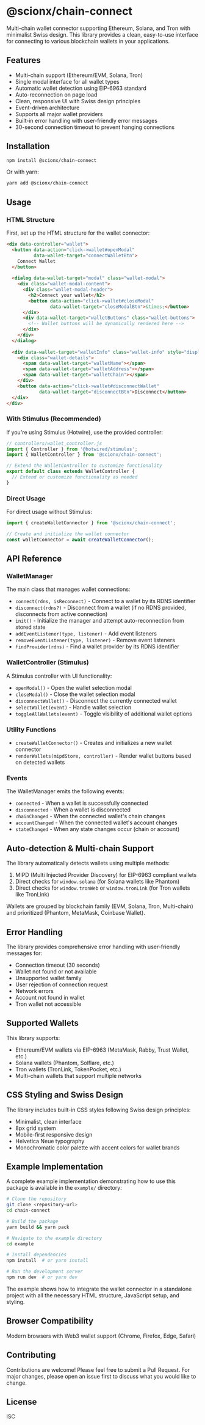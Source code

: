# @scionx/chain-connect

Multi-chain wallet connector supporting Ethereum, Solana, and Tron with minimalist Swiss design. This library provides a clean, easy-to-use interface for connecting to various blockchain wallets in your applications.

## Features

- Multi-chain support (Ethereum/EVM, Solana, Tron)
- Single modal interface for all wallet types
- Automatic wallet detection using EIP-6963 standard
- Auto-reconnection on page load
- Clean, responsive UI with Swiss design principles
- Event-driven architecture
- Supports all major wallet providers
- Built-in error handling with user-friendly error messages
- 30-second connection timeout to prevent hanging connections

## Installation

```bash
npm install @scionx/chain-connect
```

Or with yarn:

```bash
yarn add @scionx/chain-connect
```

## Usage

### HTML Structure

First, set up the HTML structure for the wallet connector:

```html
<div data-controller="wallet">
  <button data-action="click->wallet#openModal" 
          data-wallet-target="connectWalletBtn">
    Connect Wallet
  </button>
  
  <dialog data-wallet-target="modal" class="wallet-modal">
    <div class="wallet-modal-content">
      <div class="wallet-modal-header">
        <h2>Connect your wallet</h2>
        <button data-action="click->wallet#closeModal" 
                data-wallet-target="closeModalBtn">&times;</button>
      </div>
      <div data-wallet-target="walletButtons" class="wallet-buttons">
        <!-- Wallet buttons will be dynamically rendered here -->
      </div>
    </div>
  </dialog>
  
  <div data-wallet-target="walletInfo" class="wallet-info" style="display:none;">
    <div class="wallet-details">
      <span data-wallet-target="walletName"></span>
      <span data-wallet-target="walletAddress"></span>
      <span data-wallet-target="walletChain"></span>
    </div>
    <button data-action="click->wallet#disconnectWallet" 
            data-wallet-target="disconnectBtn">Disconnect</button>
  </div>
</div>
```

### With Stimulus (Recommended)

If you're using Stimulus (Hotwire), use the provided controller:

```javascript
// controllers/wallet_controller.js
import { Controller } from '@hotwired/stimulus';
import { WalletController } from '@scionx/chain-connect';

// Extend the WalletController to customize functionality
export default class extends WalletController {
  // Extend or customize functionality as needed
}
```

### Direct Usage

For direct usage without Stimulus:

```javascript
import { createWalletConnector } from '@scionx/chain-connect';

// Create and initialize the wallet connector
const walletConnector = await createWalletConnector();
```

## API Reference

### WalletManager

The main class that manages wallet connections:

- `connect(rdns, isReconnect)` - Connect to a wallet by its RDNS identifier
- `disconnect(rdns?)` - Disconnect from a wallet (if no RDNS provided, disconnects from active connection)
- `init()` - Initialize the manager and attempt auto-reconnection from stored state
- `addEventListener(type, listener)` - Add event listeners
- `removeEventListener(type, listener)` - Remove event listeners
- `findProvider(rdns)` - Find a wallet provider by its RDNS identifier

### WalletController (Stimulus)

A Stimulus controller with UI functionality:

- `openModal()` - Open the wallet selection modal
- `closeModal()` - Close the wallet selection modal
- `disconnectWallet()` - Disconnect the currently connected wallet
- `selectWallet(event)` - Handle wallet selection
- `toggleAllWallets(event)` - Toggle visibility of additional wallet options

### Utility Functions

- `createWalletConnector()` - Creates and initializes a new wallet connector
- `renderWallets(mipdStore, controller)` - Render wallet buttons based on detected wallets

### Events

The WalletManager emits the following events:

- `connected` - When a wallet is successfully connected
- `disconnected` - When a wallet is disconnected
- `chainChanged` - When the connected wallet's chain changes
- `accountChanged` - When the connected wallet's account changes
- `stateChanged` - When any state changes occur (chain or account)

## Auto-detection & Multi-chain Support

The library automatically detects wallets using multiple methods:

1. MIPD (Multi Injected Provider Discovery) for EIP-6963 compliant wallets
2. Direct checks for `window.solana` (for Solana wallets like Phantom)
3. Direct checks for `window.tronWeb` or `window.tronLink` (for Tron wallets like TronLink)

Wallets are grouped by blockchain family (EVM, Solana, Tron, Multi-chain) and prioritized (Phantom, MetaMask, Coinbase Wallet).

## Error Handling

The library provides comprehensive error handling with user-friendly messages for:
- Connection timeout (30 seconds)
- Wallet not found or not available
- Unsupported wallet family
- User rejection of connection request
- Network errors
- Account not found in wallet
- Tron wallet not accessible

## Supported Wallets

This library supports:

- Ethereum/EVM wallets via EIP-6963 (MetaMask, Rabby, Trust Wallet, etc.)
- Solana wallets (Phantom, Solflare, etc.)
- Tron wallets (TronLink, TokenPocket, etc.)
- Multi-chain wallets that support multiple networks

## CSS Styling and Swiss Design

The library includes built-in CSS styles following Swiss design principles:
- Minimalist, clean interface
- 8px grid system
- Mobile-first responsive design
- Helvetica Neue typography
- Monochromatic color palette with accent colors for wallet brands

## Example Implementation

A complete example implementation demonstrating how to use this package is available in the `example/` directory:

```bash
# Clone the repository
git clone <repository-url>
cd chain-connect

# Build the package
yarn build && yarn pack

# Navigate to the example directory
cd example

# Install dependencies
npm install  # or yarn install

# Run the development server
npm run dev  # or yarn dev
```

The example shows how to integrate the wallet connector in a standalone project with all the necessary HTML structure, JavaScript setup, and styling.

## Browser Compatibility

Modern browsers with Web3 wallet support (Chrome, Firefox, Edge, Safari)

## Contributing

Contributions are welcome! Please feel free to submit a Pull Request. For major changes, please open an issue first to discuss what you would like to change.

## License

ISC